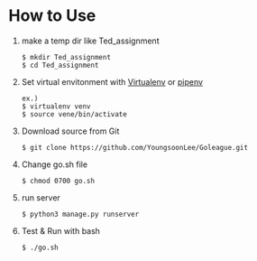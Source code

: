 # How to Use
1. make a temp dir like Ted_assignment  
    ```
    $ mkdir Ted_assignment   
    $ cd Ted_assignment
    ```

3. Set virtual envitonment with [Virtualenv](https://virtualenv.pypa.io/en/stable/) or [pipenv](https://github.com/pypa/pipenv)  
    ```
    ex.)  
    $ virtualenv venv  
    $ source vene/bin/activate  
    ```

4. Download source from Git  
    ```
    $ git clone https://github.com/YoungsoonLee/Goleague.git
     ```

5. Change go.sh file
    ```
    $ chmod 0700 go.sh
    ```

6. run server  
    ```
    $ python3 manage.py runserver
    ```

7. Test & Run with bash  
    ```
    $ ./go.sh
    ```

